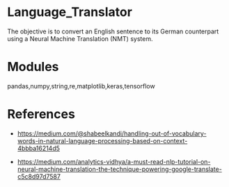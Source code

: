 # Language_Translator

The objective is to convert an English sentence to its German counterpart using a Neural Machine Translation (NMT) system.

# Modules

pandas,numpy,string,re,matplotlib,keras,tensorflow


# References

- https://medium.com/@shabeelkandi/handling-out-of-vocabulary-words-in-natural-language-processing-based-on-context-4bbba16214d5

- https://medium.com/analytics-vidhya/a-must-read-nlp-tutorial-on-neural-machine-translation-the-technique-powering-google-translate-c5c8d97d7587
